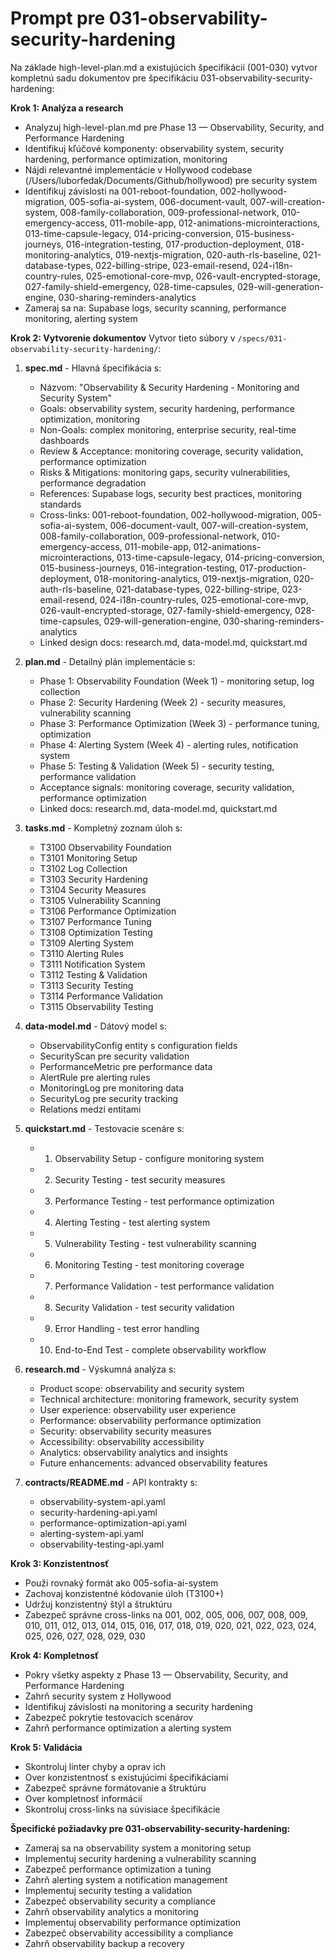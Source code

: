 # Prompt pre 031-observability-security-hardening

Na základe high-level-plan.md a existujúcich špecifikácií (001-030) vytvor kompletnú sadu dokumentov pre špecifikáciu 031-observability-security-hardening:

**Krok 1: Analýza a research**
- Analyzuj high-level-plan.md pre Phase 13 — Observability, Security, and Performance Hardening
- Identifikuj kľúčové komponenty: observability system, security hardening, performance optimization, monitoring
- Nájdi relevantné implementácie v Hollywood codebase (/Users/luborfedak/Documents/Github/hollywood) pre security system
- Identifikuj závislosti na 001-reboot-foundation, 002-hollywood-migration, 005-sofia-ai-system, 006-document-vault, 007-will-creation-system, 008-family-collaboration, 009-professional-network, 010-emergency-access, 011-mobile-app, 012-animations-microinteractions, 013-time-capsule-legacy, 014-pricing-conversion, 015-business-journeys, 016-integration-testing, 017-production-deployment, 018-monitoring-analytics, 019-nextjs-migration, 020-auth-rls-baseline, 021-database-types, 022-billing-stripe, 023-email-resend, 024-i18n-country-rules, 025-emotional-core-mvp, 026-vault-encrypted-storage, 027-family-shield-emergency, 028-time-capsules, 029-will-generation-engine, 030-sharing-reminders-analytics
- Zameraj sa na: Supabase logs, security scanning, performance monitoring, alerting system

**Krok 2: Vytvorenie dokumentov**
Vytvor tieto súbory v `/specs/031-observability-security-hardening/`:

1. **spec.md** - Hlavná špecifikácia s:
   - Názvom: "Observability & Security Hardening - Monitoring and Security System"
   - Goals: observability system, security hardening, performance optimization, monitoring
   - Non-Goals: complex monitoring, enterprise security, real-time dashboards
   - Review & Acceptance: monitoring coverage, security validation, performance optimization
   - Risks & Mitigations: monitoring gaps, security vulnerabilities, performance degradation
   - References: Supabase logs, security best practices, monitoring standards
   - Cross-links: 001-reboot-foundation, 002-hollywood-migration, 005-sofia-ai-system, 006-document-vault, 007-will-creation-system, 008-family-collaboration, 009-professional-network, 010-emergency-access, 011-mobile-app, 012-animations-microinteractions, 013-time-capsule-legacy, 014-pricing-conversion, 015-business-journeys, 016-integration-testing, 017-production-deployment, 018-monitoring-analytics, 019-nextjs-migration, 020-auth-rls-baseline, 021-database-types, 022-billing-stripe, 023-email-resend, 024-i18n-country-rules, 025-emotional-core-mvp, 026-vault-encrypted-storage, 027-family-shield-emergency, 028-time-capsules, 029-will-generation-engine, 030-sharing-reminders-analytics
   - Linked design docs: research.md, data-model.md, quickstart.md

2. **plan.md** - Detailný plán implementácie s:
   - Phase 1: Observability Foundation (Week 1) - monitoring setup, log collection
   - Phase 2: Security Hardening (Week 2) - security measures, vulnerability scanning
   - Phase 3: Performance Optimization (Week 3) - performance tuning, optimization
   - Phase 4: Alerting System (Week 4) - alerting rules, notification system
   - Phase 5: Testing & Validation (Week 5) - security testing, performance validation
   - Acceptance signals: monitoring coverage, security validation, performance optimization
   - Linked docs: research.md, data-model.md, quickstart.md

3. **tasks.md** - Kompletný zoznam úloh s:
   - T3100 Observability Foundation
   - T3101 Monitoring Setup
   - T3102 Log Collection
   - T3103 Security Hardening
   - T3104 Security Measures
   - T3105 Vulnerability Scanning
   - T3106 Performance Optimization
   - T3107 Performance Tuning
   - T3108 Optimization Testing
   - T3109 Alerting System
   - T3110 Alerting Rules
   - T3111 Notification System
   - T3112 Testing & Validation
   - T3113 Security Testing
   - T3114 Performance Validation
   - T3115 Observability Testing

4. **data-model.md** - Dátový model s:
   - ObservabilityConfig entity s configuration fields
   - SecurityScan pre security validation
   - PerformanceMetric pre performance data
   - AlertRule pre alerting rules
   - MonitoringLog pre monitoring data
   - SecurityLog pre security tracking
   - Relations medzi entitami

5. **quickstart.md** - Testovacie scenáre s:
   - 1) Observability Setup - configure monitoring system
   - 2) Security Testing - test security measures
   - 3) Performance Testing - test performance optimization
   - 4) Alerting Testing - test alerting system
   - 5) Vulnerability Testing - test vulnerability scanning
   - 6) Monitoring Testing - test monitoring coverage
   - 7) Performance Validation - test performance validation
   - 8) Security Validation - test security validation
   - 9) Error Handling - test error handling
   - 10) End-to-End Test - complete observability workflow

6. **research.md** - Výskumná analýza s:
   - Product scope: observability and security system
   - Technical architecture: monitoring framework, security system
   - User experience: observability user experience
   - Performance: observability performance optimization
   - Security: observability security measures
   - Accessibility: observability accessibility
   - Analytics: observability analytics and insights
   - Future enhancements: advanced observability features

7. **contracts/README.md** - API kontrakty s:
   - observability-system-api.yaml
   - security-hardening-api.yaml
   - performance-optimization-api.yaml
   - alerting-system-api.yaml
   - observability-testing-api.yaml

**Krok 3: Konzistentnosť**
- Použi rovnaký formát ako 005-sofia-ai-system
- Zachovaj konzistentné kódovanie úloh (T3100+)
- Udržuj konzistentný štýl a štruktúru
- Zabezpeč správne cross-links na 001, 002, 005, 006, 007, 008, 009, 010, 011, 012, 013, 014, 015, 016, 017, 018, 019, 020, 021, 022, 023, 024, 025, 026, 027, 028, 029, 030

**Krok 4: Kompletnosť**
- Pokry všetky aspekty z Phase 13 — Observability, Security, and Performance Hardening
- Zahrň security system z Hollywood
- Identifikuj závislosti na monitoring a security hardening
- Zabezpeč pokrytie testovacích scenárov
- Zahrň performance optimization a alerting system

**Krok 5: Validácia**
- Skontroluj linter chyby a oprav ich
- Over konzistentnosť s existujúcimi špecifikáciami
- Zabezpeč správne formátovanie a štruktúru
- Over kompletnosť informácií
- Skontroluj cross-links na súvisiace špecifikácie

**Špecifické požiadavky pre 031-observability-security-hardening:**
- Zameraj sa na observability system a monitoring setup
- Implementuj security hardening a vulnerability scanning
- Zabezpeč performance optimization a tuning
- Zahrň alerting system a notification management
- Implementuj security testing a validation
- Zabezpeč observability security a compliance
- Zahrň observability analytics a monitoring
- Implementuj observability performance optimization
- Zabezpeč observability accessibility a compliance
- Zahrň observability backup a recovery
